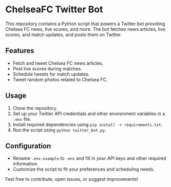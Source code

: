 # ChelseaFC Twitter Bot

This repository contains a Python script that powers a Twitter bot providing Chelsea FC news, live scores, and more. The bot fetches news articles, live scores, and match updates, and posts them on Twitter.

## Features

- Fetch and tweet Chelsea FC news articles.
- Post live scores during matches.
- Schedule tweets for match updates.
- Tweet random photos related to Chelsea FC.

## Usage

1. Clone the repository.
2. Set up your Twitter API credentials and other environment variables in a `.env` file.
3. Install required dependencies using `pip install -r requirements.txt`.
4. Run the script using `python twitter_bot.py`.

## Configuration

- Rename `.env.example` to `.env` and fill in your API keys and other required information.
- Customize the script to fit your preferences and scheduling needs.

Feel free to contribute, open issues, or suggest improvements!

